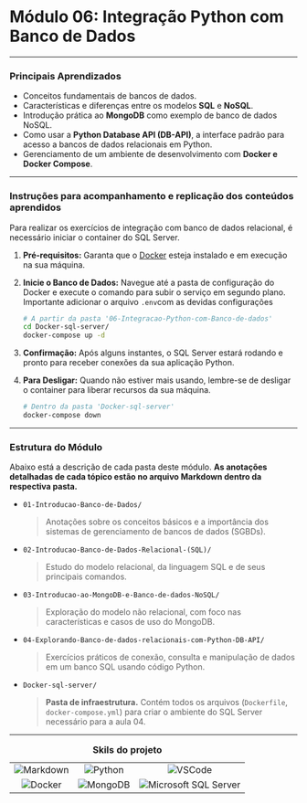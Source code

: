 # Módulo 06: Integração Python com Banco de Dados
---

### Principais Aprendizados

-   Conceitos fundamentais de bancos de dados.
-   Características e diferenças entre os modelos **SQL** e **NoSQL**.
-   Introdução prática ao **MongoDB** como exemplo de banco de dados NoSQL.
-   Como usar a **Python Database API (DB-API)**, a interface padrão para acesso a bancos de dados relacionais em Python.
-   Gerenciamento de um ambiente de desenvolvimento com **Docker e Docker Compose**.

---
### Instruções para acompanhamento e replicação dos conteúdos aprendidos ###

Para realizar os exercícios de integração com banco de dados relacional, é necessário iniciar o container do SQL Server.

1.  **Pré-requisitos:** Garanta que o [Docker](https://www.docker.com/products/docker-desktop/) esteja instalado e em execução na sua máquina.

2.  **Inicie o Banco de Dados:**
    Navegue até a pasta de configuração do Docker e execute o comando para subir o serviço em segundo plano.
    Importante adicionar o arquivo `.env`com as devidas configurações

    ```bash
    # A partir da pasta '06-Integracao-Python-com-Banco-de-dados'
    cd Docker-sql-server/
    docker-compose up -d
    ```

3.  **Confirmação:** Após alguns instantes, o SQL Server estará rodando e pronto para receber conexões da sua aplicação Python.

4.  **Para Desligar:**
    Quando não estiver mais usando, lembre-se de desligar o container para liberar recursos da sua máquina.
    ```bash
    # Dentro da pasta 'Docker-sql-server'
    docker-compose down
    ```

---

###  Estrutura do Módulo

Abaixo está a descrição de cada pasta deste módulo. **As anotações detalhadas de cada tópico estão no arquivo Markdown dentro da respectiva pasta.**

-   `01-Introducao-Banco-de-Dados/`
    > Anotações sobre os conceitos básicos e a importância dos sistemas de gerenciamento de bancos de dados (SGBDs).

-   `02-Introducao-Banco-de-Dados-Relacional-(SQL)/`
    > Estudo do modelo relacional, da linguagem SQL e de seus principais comandos.

-   `03-Introducao-ao-MongoDB-e-Banco-de-dados-NoSQL/`
    > Exploração do modelo não relacional, com foco nas características e casos de uso do MongoDB.

-   `04-Explorando-Banco-de-dados-relacionais-com-Python-DB-API/`
    > Exercícios práticos de conexão, consulta e manipulação de dados em um banco SQL usando código Python.

-   `Docker-sql-server/`
    > **Pasta de infraestrutura.** Contém todos os arquivos (`Dockerfile`, `docker-compose.yml`) para criar o ambiente do SQL Server necessário para a aula 04.

---

<table style="text-align: center; width: 100%;"> 
<caption><b>Skils do projeto </b></caption>
<tr>
    <td style="text-align: center;">
    <img alt="Markdown" src="https://img.shields.io/badge/markdown-%23000000.svg?style=for-the-badge&logo=markdown&logoColor=white"/>
    </td>
    <td style="text-align: center;">
    <img alt="Python" src="https://img.shields.io/badge/python-3670A0?style=for-the-badge&logo=python&logoColor=ffdd54"/>
    </td>
    <td style="text-align: center;">
    <img alt="VSCode" src="https://img.shields.io/badge/Visual%20Studio%20Code-0078d7.svg?style=for-the-badge&logo=visual-studio-code&logoColor=white"/>
    </td>
<tr> 
<tr>
    <td style="text-align: center;">
    <img alt="Docker" src="https://img.shields.io/badge/docker-%230db7ed.svg?style=for-the-badge&logo=docker&logoColor=white"/>
    </td>
    <td style="text-align: center;">
    <img alt="MongoDB" src="https://img.shields.io/badge/MongoDB-%234ea94b.svg?style=for-the-badge&logo=mongodb&logoColor=white"/>
    </td>
    <td style="text-align: center;">
    <img alt="Microsoft SQL Server" src="https://img.shields.io/badge/Microsoft%20SQL%20Server-CC2927?style=for-the-badge&logo=microsoft%20sql%20server&logoColor=white"/>    
    </td>
<tr>

</table>
